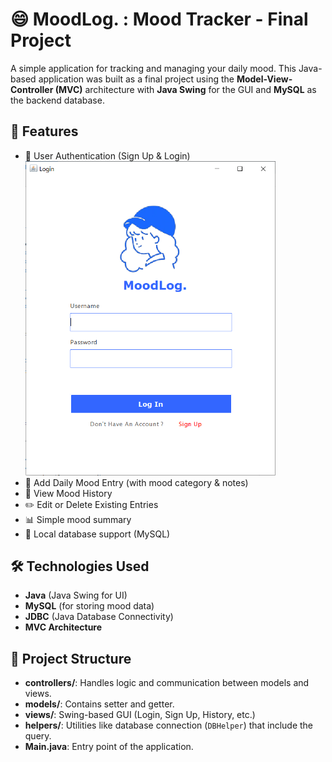 # 😄 MoodLog. : Mood Tracker - Final Project

A simple application for tracking and managing your daily mood. This Java-based application was built as a final project using the **Model-View-Controller (MVC)** architecture with **Java Swing** for the GUI and **MySQL** as the backend database.

## 📌 Features

- 🔐 User Authentication (Sign Up & Login)
  <img src="screenshoot/login.PNG" width="400"/>
- 📅 Add Daily Mood Entry (with mood category & notes)
- 📖 View Mood History
- ✏️ Edit or Delete Existing Entries
- 📊 Simple mood summary
- 💾 Local database support (MySQL)

## 🛠️ Technologies Used

- **Java** (Java Swing for UI)
- **MySQL** (for storing mood data)
- **JDBC** (Java Database Connectivity)
- **MVC Architecture**

## 📁 Project Structure
- **controllers/**: Handles logic and communication between models and views.
- **models/**: Contains setter and getter.
- **views/**: Swing-based GUI (Login, Sign Up, History, etc.)
- **helpers/**: Utilities like database connection (`DBHelper`) that include the query.
- **Main.java**: Entry point of the application.
